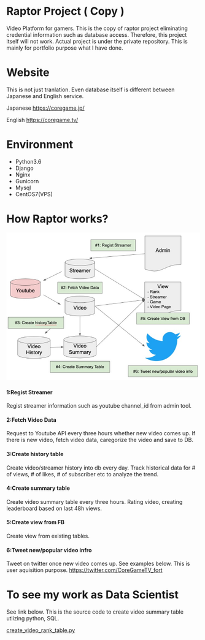 # Raptor Project ( Copy ) 
Video Platform for gamers. This is the copy of raptor project eliminating credential information such as database access. Therefore, this project itself will not work. Actual project is under the private repository. This is mainly for portfolio purpose what I have done.

# Website
This is not just tranlation. Even database itself is different between Japanese and English service.

Japanese
https://coregame.jp/

English
https://coregame.tv/

# Environment

* Python3.6
* Django
* Nginx
* Gunicorn
* Mysql
* CentOS7(VPS)

# How Raptor works? 
![Raptor](how-raptor-works.jpg)

#### 1:Regist Streamer
Regist streamer information such as youtube channel_id from admin tool.  

#### 2:Fetch Video Data
Request to Youtube API every three hours whether new video comes up. If there is new video, fetch video data, caregorize the video and save to DB.  

#### 3:Create history table
Create video/streamer history into db every day. Track historical data for # of views, # of likes, # of subscriber etc to analyze the trend.  

#### 4:Create summary table
Create video summary table every three hours. Rating video, creating leaderboard based on last 48h views. 

#### 5:Create view from FB
Create view from existing tables. 

#### 6:Tweet new/popular video infro
Tweet on twitter once new video comes up. See examples below. This is user aquisition purpose. 
https://twitter.com/CoreGameTV_fort

# To see my work as Data Scientist

See link below. This is the source code to create video summary table utlizing python, SQL. 

[create_video_rank_table.py](https://github.com/k-ysu/raptor-public/blob/master/raptor/streamer/management/commands/create_video_rank_table.py)
